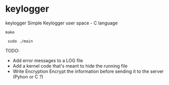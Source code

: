 # keylogger
keylogger
Simple Keylogger user space - C language

``make``

`` sudo ./main``

TODO:
- Add error messages to a LOG file
- Add a kernel code that's meant to hide the running file
- Write Encryption Encrypt the information before sending it to the server (Pyhon or C ?)
